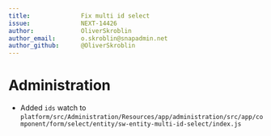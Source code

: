 ```yaml
---
title:              Fix multi id select
issue:              NEXT-14426
author:             OliverSkroblin
author_email:       o.skroblin@snapadmin.net
author_github:      @OliverSkroblin
---
```

# Administration
* Added `ids` watch to `platform/src/Administration/Resources/app/administration/src/app/component/form/select/entity/sw-entity-multi-id-select/index.js`
